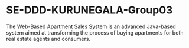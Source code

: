 # SE-DDD-KURUNEGALA-Group03
The Web-Based Apartment Sales System is an advanced Java-based system aimed at transforming the process of buying apartments for both real estate agents and consumers.
